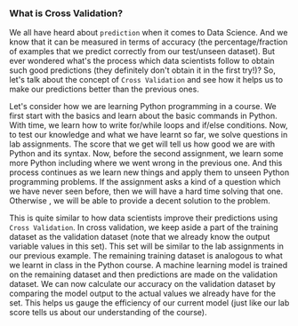 
### What is Cross Validation?

We all have heard about `prediction` when it comes to Data Science. And we know that it can be measured in terms of accuracy (the percentage/fraction of examples that we predict correctly from our test/unseen dataset). But ever wondered what's the process which data scientists follow to obtain such good predictions (they definitely don't obtain it in the first try!)? So, let's talk about the concept of `Cross Validation` and see how it helps us to make our predictions better than the previous ones.

Let's consider how we are learning Python programming in a course. We first start with the basics and learn about the basic commands in Python. With time, we learn how to write for/while loops and if/else conditions. Now, to test our knowledge and what we have learnt so far, we solve questions in lab assignments. The score that we get will tell us how good we are with Python and its syntax. Now, before the second assignment, we learn some more Python including where we went wrong in the previous one. And this process continues as we learn new things and apply them to unseen Python programming problems. If the assignment asks a kind of a question which we have never seen before, then we will have a hard time solving that one. Otherwise , we will be able to provide a decent solution to the problem.

This is quite similar to how data scientists improve their predictions using `Cross Validation`. In cross validation, we keep aside a part of the training dataset as the validation dataset (note that we already know the output variable values in this set). This set will be similar to the lab assignments in our previous example. The remaining training dataset is analogous to what we learnt in class in the Python course. A machine learning model is trained on the remaining dataset and then predictions are made on the validation dataset. We can now calculate our accuracy on the validation dataset by comparing the model output to the actual values we already have for the set. This helps us gauge the efficiency of our current model (just like our lab score tells us about our understanding of the course).
